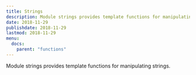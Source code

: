 ```yaml
---
title: Strings
description: Module strings provides template functions for manipulating strings.
date: 2018-11-29
publishdate: 2018-11-29
lastmod: 2018-11-29
menu:
  docs:
    parent: "functions"
---
```


Module strings provides template functions for manipulating strings.
